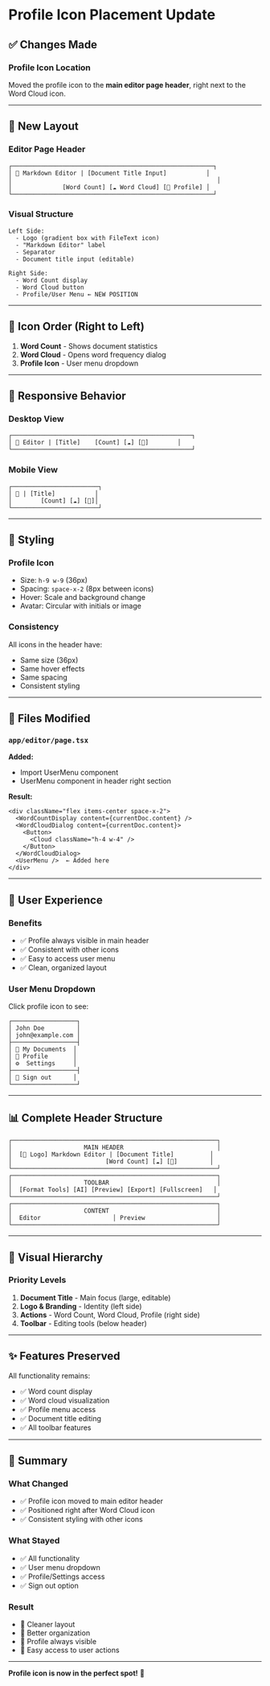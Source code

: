 # Profile Icon Placement Update

## ✅ Changes Made

### Profile Icon Location
Moved the profile icon to the **main editor page header**, right next to the Word Cloud icon.

---

## 📐 New Layout

### Editor Page Header
```
┌────────────────────────────────────────────────────────┐
│ 📄 Markdown Editor | [Document Title Input]           │
│                                                         │
│              [Word Count] [☁️ Word Cloud] [👤 Profile] │
└────────────────────────────────────────────────────────┘
```

### Visual Structure
```
Left Side:
  - Logo (gradient box with FileText icon)
  - "Markdown Editor" label
  - Separator
  - Document title input (editable)

Right Side:
  - Word Count display
  - Word Cloud button
  - Profile/User Menu ← NEW POSITION
```

---

## 🎯 Icon Order (Right to Left)

1. **Word Count** - Shows document statistics
2. **Word Cloud** - Opens word frequency dialog
3. **Profile Icon** - User menu dropdown

---

## 📱 Responsive Behavior

### Desktop View
```
┌──────────────────────────────────────────────────┐
│ 📄 Editor | [Title]    [Count] [☁️] [👤]        │
└──────────────────────────────────────────────────┘
```

### Mobile View
```
┌────────────────────────┐
│ 📄 | [Title]           │
│        [Count] [☁️] [👤]│
└────────────────────────┘
```

---

## 🎨 Styling

### Profile Icon
- Size: `h-9 w-9` (36px)
- Spacing: `space-x-2` (8px between icons)
- Hover: Scale and background change
- Avatar: Circular with initials or image

### Consistency
All icons in the header have:
- Same size (36px)
- Same hover effects
- Same spacing
- Consistent styling

---

## 🔧 Files Modified

### `app/editor/page.tsx`
**Added:**
- Import UserMenu component
- UserMenu component in header right section

**Result:**
```tsx
<div className="flex items-center space-x-2">
  <WordCountDisplay content={currentDoc.content} />
  <WordCloudDialog content={currentDoc.content}>
    <Button>
      <Cloud className="h-4 w-4" />
    </Button>
  </WordCloudDialog>
  <UserMenu />  ← Added here
</div>
```

---

## 🎯 User Experience

### Benefits
- ✅ Profile always visible in main header
- ✅ Consistent with other icons
- ✅ Easy to access user menu
- ✅ Clean, organized layout

### User Menu Dropdown
Click profile icon to see:
```
┌──────────────────┐
│ John Doe         │
│ john@example.com │
├──────────────────┤
│ 📄 My Documents  │
│ 👤 Profile       │
│ ⚙️  Settings     │
├──────────────────┤
│ 🚪 Sign out      │
└──────────────────┘
```

---

## 📊 Complete Header Structure

```
┌─────────────────────────────────────────────────────────┐
│                    MAIN HEADER                          │
│  [📄 Logo] Markdown Editor | [Document Title]          │
│                          [Word Count] [☁️] [👤]         │
└─────────────────────────────────────────────────────────┘
┌─────────────────────────────────────────────────────────┐
│                    TOOLBAR                              │
│  [Format Tools] [AI] [Preview] [Export] [Fullscreen]   │
└─────────────────────────────────────────────────────────┘
┌─────────────────────────────────────────────────────────┐
│                    CONTENT                              │
│  Editor                    │ Preview                    │
└─────────────────────────────────────────────────────────┘
```

---

## 🎨 Visual Hierarchy

### Priority Levels
1. **Document Title** - Main focus (large, editable)
2. **Logo & Branding** - Identity (left side)
3. **Actions** - Word Count, Word Cloud, Profile (right side)
4. **Toolbar** - Editing tools (below header)

---

## ✨ Features Preserved

All functionality remains:
- ✅ Word count display
- ✅ Word cloud visualization
- ✅ Profile menu access
- ✅ Document title editing
- ✅ All toolbar features

---

## 🎯 Summary

### What Changed
- ✅ Profile icon moved to main editor header
- ✅ Positioned right after Word Cloud icon
- ✅ Consistent styling with other icons

### What Stayed
- ✅ All functionality
- ✅ User menu dropdown
- ✅ Profile/Settings access
- ✅ Sign out option

### Result
- 🎨 Cleaner layout
- 📍 Better organization
- 👤 Profile always visible
- 🎯 Easy access to user actions

---

**Profile icon is now in the perfect spot!** 🎉
